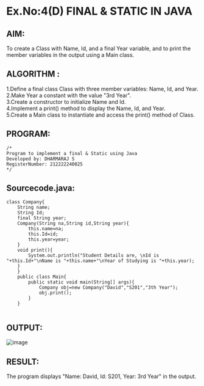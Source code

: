 # Ex.No:4(D) FINAL & STATIC IN JAVA

## AIM:
To create a Class with Name, Id, and a final Year variable, and to print the member variables in the output using a Main class.
  
## ALGORITHM :
1.Define a final class Class with three member variables: Name, Id, and Year.  
2.Make Year a constant with the value "3rd Year".  
3.Create a constructor to initialize Name and Id.  
4.Implement a print() method to display the Name, Id, and Year.  
5.Create a Main class to instantiate and access the print() method of Class.  



## PROGRAM:
 ```
/*
Program to implement a final & Static using Java
Developed by: DHARMARAJ S
RegisterNumber: 212222240025
*/
```

## Sourcecode.java:
```
class Company{
    String name;
    String Id;
    final String year;
    Company(String na,String id,String year){
        this.name=na;
        this.Id=id;
        this.year=year;
    }
    void print(){
        System.out.println("Student Details are, \nId is "+this.Id+"\nName is "+this.name+"\nYear of Studying is "+this.year);
    }
    }
    public class Main{
        public static void main(String[] args){
            Company obj=new Company("David","S201","3th Year");
            obj.print();
        }
    }
   
```
## OUTPUT:

![image](https://github.com/user-attachments/assets/41c4a632-b501-4184-8bdb-dc8a7cb68d0f)

## RESULT:
The program displays "Name: David, Id: S201, Year: 3rd Year" in the output.
